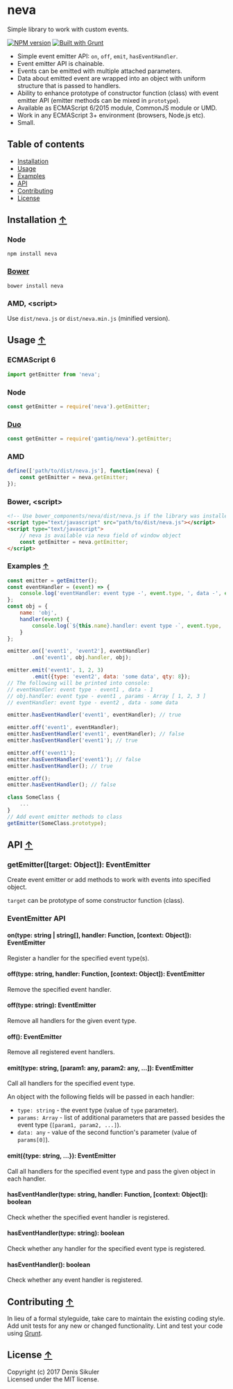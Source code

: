 # neva <a name="start"></a>

Simple library to work with custom events.

[![NPM version](https://badge.fury.io/js/neva.png)](http://badge.fury.io/js/neva)
[![Built with Grunt](https://cdn.gruntjs.com/builtwith.png)](http://gruntjs.com/)

* Simple event emitter API: `on`, `off`, `emit`, `hasEventHandler`.
* Event emitter API is chainable.
* Events can be emitted with multiple attached parameters.
* Data about emitted event are wrapped into an object with uniform structure that is passed to handlers.
* Ability to enhance prototype of constructor function (class) with event emitter API (emitter methods can be mixed in `prototype`).
* Available as ECMAScript 6/2015 module, CommonJS module or UMD.
* Work in any ECMAScript 3+ environment (browsers, Node.js etc).
* Small.

## Table of contents

* [Installation](#install)
* [Usage](#usage)
* [Examples](#examples)
* [API](#api)
* [Contributing](#contributing)
* [License](#license)

## Installation <a name="install"></a> [&#x2191;](#start)

### Node

    npm install neva

### [Bower](http://bower.io)

    bower install neva

### AMD, &lt;script&gt;

Use `dist/neva.js` or `dist/neva.min.js` (minified version).

## Usage <a name="usage"></a> [&#x2191;](#start)

### ECMAScript 6

```js
import getEmitter from 'neva';
```

### Node

```js
const getEmitter = require('neva').getEmitter;
```

### [Duo](http://duojs.org)

```js
const getEmitter = require('gamtiq/neva').getEmitter;
```

### AMD

```js
define(['path/to/dist/neva.js'], function(neva) {
    const getEmitter = neva.getEmitter;
});
```

### Bower, &lt;script&gt;

```html
<!-- Use bower_components/neva/dist/neva.js if the library was installed by Bower -->
<script type="text/javascript" src="path/to/dist/neva.js"></script>
<script type="text/javascript">
    // neva is available via neva field of window object
    const getEmitter = neva.getEmitter;
</script>
```

### Examples <a name="examples"></a> [&#x2191;](#start)

```js
const emitter = getEmitter();
const eventHandler = (event) => {
    console.log('eventHandler: event type -', event.type, ', data -', event.data);
};
const obj = {
    name: 'obj',
    handler(event) {
        console.log(`${this.name}.handler: event type -`, event.type, ', params -', event.params);
    }
};

emitter.on(['event1', 'event2'], eventHandler)
        .on('event1', obj.handler, obj);

emitter.emit('event1', 1, 2, 3)
        .emit({type: 'event2', data: 'some data', qty: 8});
// The following will be printed into console:
// eventHandler: event type - event1 , data - 1
// obj.handler: event type - event1 , params - Array [ 1, 2, 3 ]
// eventHandler: event type - event2 , data - some data

emitter.hasEventHandler('event1', eventHandler); // true

emitter.off('event1', eventHandler);
emitter.hasEventHandler('event1', eventHandler); // false
emitter.hasEventHandler('event1'); // true

emitter.off('event1');
emitter.hasEventHandler('event1'); // false
emitter.hasEventHandler(); // true

emitter.off();
emitter.hasEventHandler(); // false

class SomeClass {
    ...
}
// Add event emitter methods to class
getEmitter(SomeClass.prototype);
```

## API <a name="api"></a> [&#x2191;](#start)

### getEmitter([target: Object]): EventEmitter

Create event emitter or add methods to work with events into specified object.

`target` can be prototype of some constructor function (class).

### EventEmitter API

#### on(type: string | string[], handler: Function, [context: Object]): EventEmitter

Register a handler for the specified event type(s).

#### off(type: string, handler: Function, [context: Object]): EventEmitter

Remove the specified event handler.

#### off(type: string): EventEmitter

Remove all handlers for the given event type.

#### off(): EventEmitter

Remove all registered event handlers.

#### emit(type: string, [param1: any, param2: any, ...]): EventEmitter

Call all handlers for the specified event type.

An object with the following fields will be passed in each handler:
* `type: string` - the event type (value of `type` parameter).
* `params: Array` - list of additional parameters that are passed besides the event type (`[param1, param2, ...]`).
* `data: any` - value of the second function's parameter (value of `params[0]`).

#### emit({type: string, ...}): EventEmitter

Call all handlers for the specified event type and pass the given object in each handler.

#### hasEventHandler(type: string, handler: Function, [context: Object]): boolean

Check whether the specified event handler is registered.

#### hasEventHandler(type: string): boolean

Check whether any handler for the specified event type is registered.

#### hasEventHandler(): boolean

Check whether any event handler is registered.

## Contributing <a name="contributing"></a> [&#x2191;](#start)
In lieu of a formal styleguide, take care to maintain the existing coding style.
Add unit tests for any new or changed functionality.
Lint and test your code using [Grunt](http://gruntjs.com/).

## License <a name="license"></a> [&#x2191;](#start)
Copyright (c) 2017 Denis Sikuler  
Licensed under the MIT license.
